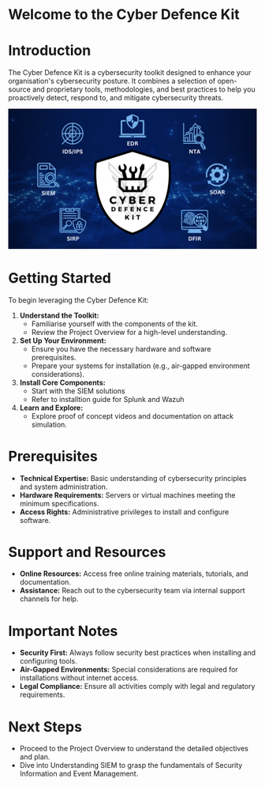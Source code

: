 # **Welcome to the Cyber Defence Kit**

# Introduction
The Cyber Defence Kit is a cybersecurity toolkit designed to enhance your organisation's cybersecurity posture. It combines a selection of open-source and proprietary tools, methodologies, and best practices to help you proactively detect, respond to, and mitigate cybersecurity threats.

![CDK intro visual.png](CDK_intro_visual.png)

# Getting Started
To begin leveraging the Cyber Defence Kit:

1. **Understand the Toolkit:**
    - Familiarise yourself with the components of the kit.
    - Review the Project Overview for a high-level understanding.
2. **Set Up Your Environment:**
    - Ensure you have the necessary hardware and software prerequisites.
    - Prepare your systems for installation (e.g., air-gapped environment considerations).
3. **Install Core Components:**
    - Start with the SIEM solutions
    - Refer to installtion guide for Splunk and Wazuh
4. **Learn and Explore:**
    - Explore proof of concept videos and documentation on attack simulation.

# Prerequisites
- **Technical Expertise:** Basic understanding of cybersecurity principles and system administration.
- **Hardware Requirements:** Servers or virtual machines meeting the minimum specifications.
- **Access Rights:** Administrative privileges to install and configure software.

# Support and Resources
- **Online Resources:** Access free online training materials, tutorials, and documentation.
- **Assistance:** Reach out to the cybersecurity team via internal support channels for help.

# Important Notes
- **Security First:** Always follow security best practices when installing and configuring tools.
- **Air-Gapped Environments:** Special considerations are required for installations without internet access.
- **Legal Compliance:** Ensure all activities comply with legal and regulatory requirements.

# Next Steps
- Proceed to the Project Overview to understand the detailed objectives and plan.
- Dive into Understanding SIEM to grasp the fundamentals of Security Information and Event Management.
